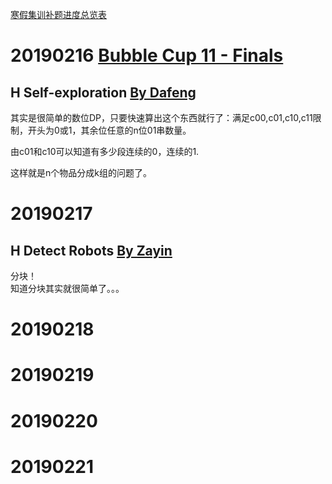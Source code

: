 
[寒假集训补题进度总览表](https://github.com/Dafenghh/Training_Summary/blob/master/2019%E5%AF%92%E5%81%87%E9%9B%86%E8%AE%AD%E8%A1%A5%E9%A2%98%E8%BF%9B%E5%BA%A6%E6%80%BB%E8%A7%88%E8%A1%A8.md)

# 20190216 [Bubble Cup 11 - Finals](https://cn.vjudge.net/contest/283465)

## H Self-exploration [By Dafeng](https://github.com/Dafenghh/Training_Summary/blob/master/code/20190216/H_dafeng.cpp)

其实是很简单的数位DP，只要快速算出这个东西就行了：满足c00,c01,c10,c11限制，开头为0或1，其余位任意的n位01串数量。

由c01和c10可以知道有多少段连续的0，连续的1. 

这样就是n个物品分成k组的问题了。



# 20190217

## H Detect Robots [By Zayin](https://github.com/Dafenghh/Training_Summary/blob/master/code/20190217/H_Zayin.cpp)
  分块！  
  知道分块其实就很简单了。。。  



# 20190218

# 20190219

# 20190220

# 20190221

